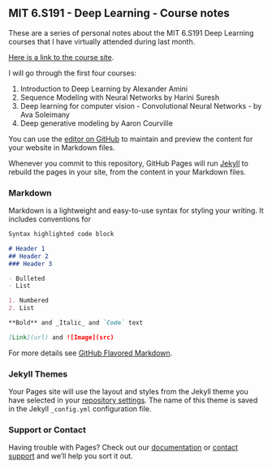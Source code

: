 ## MIT 6.S191 - Deep Learning - Course notes 

These are a series of personal notes about the MIT 6.S191 Deep Learning courses that I have virtually attended during last month. 

[Here is a link to the course site](http://introtodeeplearning.com/).

I will go through the first four courses: 
1.  Introduction to Deep Learning by Alexander Amini
2.  Sequence Modeling with Neural Networks by Harini Suresh 
3.  Deep learning for computer vision - Convolutional Neural Networks - by Ava Soleimany 
4.  Deep generative modeling by Aaron Courville


You can use the [editor on GitHub](https://github.com/ZiedHY/ZiedHY.github.io/edit/master/README.md) to maintain and preview the content for your website in Markdown files.

Whenever you commit to this repository, GitHub Pages will run [Jekyll](https://jekyllrb.com/) to rebuild the pages in your site, from the content in your Markdown files.

### Markdown

Markdown is a lightweight and easy-to-use syntax for styling your writing. It includes conventions for

```markdown
Syntax highlighted code block

# Header 1
## Header 2
### Header 3

- Bulleted
- List

1. Numbered
2. List

**Bold** and _Italic_ and `Code` text

[Link](url) and ![Image](src)
```

For more details see [GitHub Flavored Markdown](https://guides.github.com/features/mastering-markdown/).

### Jekyll Themes

Your Pages site will use the layout and styles from the Jekyll theme you have selected in your [repository settings](https://github.com/ZiedHY/ZiedHY.github.io/settings). The name of this theme is saved in the Jekyll `_config.yml` configuration file.

### Support or Contact

Having trouble with Pages? Check out our [documentation](https://help.github.com/categories/github-pages-basics/) or [contact support](https://github.com/contact) and we’ll help you sort it out.
